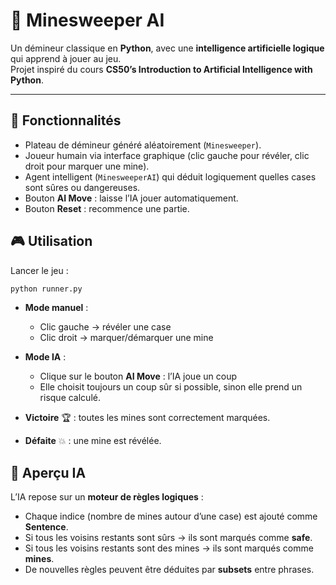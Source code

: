# 🧩 Minesweeper AI

Un démineur classique en **Python**, avec une **intelligence artificielle logique** qui apprend à jouer au jeu.  
Projet inspiré du cours **CS50’s Introduction to Artificial Intelligence with Python**.

---

## 🚀 Fonctionnalités
- Plateau de démineur généré aléatoirement (`Minesweeper`).  
- Joueur humain via interface graphique (clic gauche pour révéler, clic droit pour marquer une mine).  
- Agent intelligent (`MinesweeperAI`) qui déduit logiquement quelles cases sont sûres ou dangereuses.  
- Bouton **AI Move** : laisse l’IA jouer automatiquement.  
- Bouton **Reset** : recommence une partie.  


## 🎮 Utilisation

Lancer le jeu :
```bash
python runner.py
```

- **Mode manuel** :  
  - Clic gauche → révéler une case  
  - Clic droit → marquer/démarquer une mine  

- **Mode IA** :  
  - Clique sur le bouton **AI Move** : l’IA joue un coup  
  - Elle choisit toujours un coup sûr si possible, sinon elle prend un risque calculé.  

- **Victoire** 🏆 : toutes les mines sont correctement marquées.  
- **Défaite** 💥 : une mine est révélée.  



## 🤖 Aperçu IA
L’IA repose sur un **moteur de règles logiques** :  
- Chaque indice (nombre de mines autour d’une case) est ajouté comme **Sentence**.  
- Si tous les voisins restants sont sûrs → ils sont marqués comme **safe**.  
- Si tous les voisins restants sont des mines → ils sont marqués comme **mines**.  
- De nouvelles règles peuvent être déduites par **subsets** entre phrases.  

